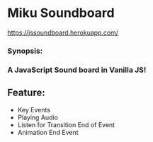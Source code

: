 # Miku Soundboard
https://jssoundboard.herokuapp.com/
### Synopsis:
### A JavaScript Sound board in Vanilla JS!
## Feature:
+ 	Key Events
+	Playing Audio
+	Listen for Transition End of Event
+   Animation End Event

